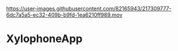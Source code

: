

https://user-images.githubusercontent.com/82165943/217309777-6dc7a5a5-ec32-409b-b9fd-1ea6210ff989.mov

# XylophoneApp

